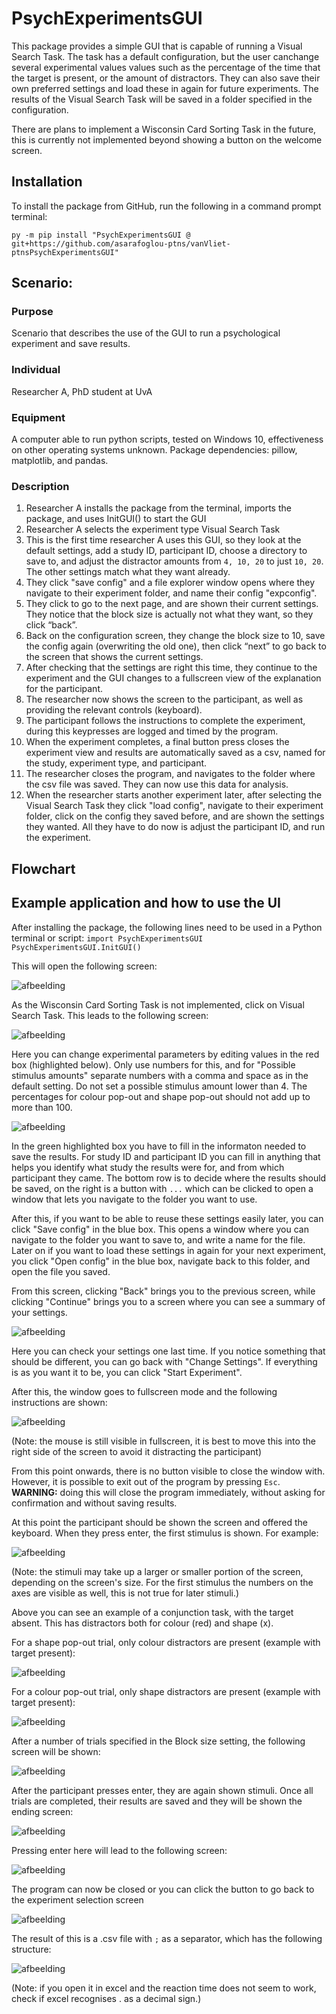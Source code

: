 # PsychExperimentsGUI
This package provides a simple GUI that is capable of running a Visual Search Task. The task has a default configuration, but the user canchange several experimental values values such as the percentage of the time that the target is present, or the amount of distractors. They can also save their own preferred settings and load these in again for future experiments. The results of the Visual Search Task will be saved in a folder specified in the configuration.

There are plans to implement a Wisconsin Card Sorting Task in the future, this is currently not implemented beyond showing a button on the welcome screen.

## Installation
To install the package from GitHub, run the following in a command prompt terminal:

``py -m pip install "PsychExperimentsGUI @ git+https://github.com/asarafoglou-ptns/vanVliet-ptnsPsychExperimentsGUI"``

## Scenario:

### Purpose
Scenario that describes the use of the GUI to run a psychological experiment and save results.

### Individual
Researcher A, PhD student at UvA

### Equipment
A computer able to run python scripts, tested on Windows 10, effectiveness on other operating systems unknown.
Package dependencies: pillow, matplotlib, and pandas.

### Description
1. Researcher A installs the package from the terminal, imports the package, and uses InitGUI() to start the GUI
2. Researcher A selects the experiment type Visual Search Task
3. This is the first time researcher A uses this GUI, so they look at the default settings, add a study ID, participant ID, choose a directory to save to, and adjust the distractor amounts from ``4, 10, 20`` to just ``10, 20``. The other settings match what they want already.
4. They click "save config" and a file explorer window opens where they navigate to their experiment folder, and name their config "expconfig".
5. They click to go to the next page, and are shown their current settings. They notice that the block size is actually not what they want, so they click “back”.
6.	Back on the configuration screen, they change the block size to 10, save the config again (overwriting the old one), then click “next” to go back to the screen that shows the current settings.
8.	After checking that the settings are right this time, they continue to the experiment and the GUI changes to a fullscreen view of the explanation for the participant.
9.	The researcher now shows the screen to the participant, as well as providing the relevant controls (keyboard).
10.	The participant follows the instructions to complete the experiment, during this keypresses are logged and timed by the program.
11.	When the experiment completes, a final button press closes the experiment view and results are automatically saved as a csv, named for the study, experiment type, and participant.
12.	The researcher closes the program, and navigates to the folder where the csv file was saved. They can now use this data for analysis.
13.	When the researcher starts another experiment later, after selecting the Visual Search Task they click "load config", navigate to their experiment folder, click on the config they saved before, and are shown the settings they wanted. All they have to do now is adjust the participant ID, and run the experiment.

## Flowchart

## Example application and how to use the UI
After installing the package, the following lines need to be used in a Python terminal or script:
``import PsychExperimentsGUI``
``PsychExperimentsGUI.InitGUI()``

This will open the following screen:

![afbeelding](https://github.com/asarafoglou-ptns/vanVliet-ptnsPsychExperimentsGUI/assets/157616983/4a220769-cccb-44c9-85cc-924cafce5661)

As the Wisconsin Card Sorting Task is not implemented, click on Visual Search Task.
This leads to the following screen:

![afbeelding](https://github.com/asarafoglou-ptns/vanVliet-ptnsPsychExperimentsGUI/assets/157616983/3f3fe1d2-5338-4726-96f5-372b09d28b30)

Here you can change experimental parameters by editing values in the red box (highlighted below). Only use numbers for this, and for "Possible stimulus amounts" separate numbers with a comma and space as in the default setting. Do not set a possible stimulus amount lower than 4. The percentages for colour pop-out and shape pop-out should not add up to more than 100.

![afbeelding](https://github.com/asarafoglou-ptns/vanVliet-ptnsPsychExperimentsGUI/assets/157616983/f50dc1d1-a495-4565-832b-23b56a4527ec)


In the green highlighted box you have to fill in the informaton needed to save the results. For study ID and participant ID you can fill in anything that helps you identify what study the results were for, and from which participant they came. The bottom row is to decide where the results should be saved, on the right is a button with ``...`` which can be clicked to open a window that lets you navigate to the folder you want to use.

After this, if you want to be able to reuse these settings easily later, you can click "Save config" in the blue box. This opens a window where you can navigate to the folder you want to save to, and write a name for the file. Later on if you want to load these settings in again for your next experiment, you click "Open config" in the blue box, navigate back to this folder, and open the file you saved.

From this screen, clicking "Back" brings you to the previous screen, while clicking "Continue" brings you to a screen where you can see a summary of your settings.

![afbeelding](https://github.com/asarafoglou-ptns/vanVliet-ptnsPsychExperimentsGUI/assets/157616983/090c241a-5d7c-4aca-91cb-51d10d803c64)

Here you can check your settings one last time. If you notice something that should be different, you can go back with "Change Settings". If everything is as you want it to be, you can click "Start Experiment".

After this, the window goes to fullscreen mode and the following instructions are shown:

![afbeelding](https://github.com/asarafoglou-ptns/vanVliet-ptnsPsychExperimentsGUI/assets/157616983/3041f638-86ce-47dd-bb95-33ba4c85dc34)

(Note: the mouse is still visible in fullscreen, it is best to move this into the right side of the screen to avoid it distracting the participant)

From this point onwards, there is no button visible to close the window with. However, it is possible to exit out of the program by pressing ``Esc``. **WARNING:** doing this will close the program immediately, without asking for confirmation and without saving results.

At this point the participant should be shown the screen and offered the keyboard. When they press enter, the first stimulus is shown. For example:

![afbeelding](https://github.com/asarafoglou-ptns/vanVliet-ptnsPsychExperimentsGUI/assets/157616983/2014af19-ef3c-478f-95be-774723ec6151)

(Note: the stimuli may take up a larger or smaller portion of the screen, depending on the screen's size. For the first stimulus the numbers on the axes are visible as well, this is not true for later stimuli.)

Above you can see an example of a conjunction task, with the target absent. This has distractors both for colour (red) and shape (x).

For a shape pop-out trial, only colour distractors are present (example with target present):

![afbeelding](https://github.com/asarafoglou-ptns/vanVliet-ptnsPsychExperimentsGUI/assets/157616983/08319bd6-a40d-4fbc-9cc2-2517da8318e7)


For a colour pop-out trial, only shape distractors are present (example with target present):

![afbeelding](https://github.com/asarafoglou-ptns/vanVliet-ptnsPsychExperimentsGUI/assets/157616983/d4094e7c-90b0-4b0a-9001-8be875b12b08)

After a number of trials specified in the Block size setting, the following screen will be shown:

![afbeelding](https://github.com/asarafoglou-ptns/vanVliet-ptnsPsychExperimentsGUI/assets/157616983/ff520645-4713-4eb7-8aa7-95d1b36645b2)

After the participant presses enter, they are again shown stimuli. Once all trials are completed, their results are saved and they will be shown the ending screen:

![afbeelding](https://github.com/asarafoglou-ptns/vanVliet-ptnsPsychExperimentsGUI/assets/157616983/ccf33b34-2b82-42eb-ae74-1ebae1d07655)

Pressing enter here will lead to the following screen:

![afbeelding](https://github.com/asarafoglou-ptns/vanVliet-ptnsPsychExperimentsGUI/assets/157616983/e5786b65-0658-433c-af9b-24f6b64e50a5)

The program can now be closed or you can click the button to go back to the experiment selection screen

![afbeelding](https://github.com/asarafoglou-ptns/vanVliet-ptnsPsychExperimentsGUI/assets/157616983/6026a0d3-9b57-4268-85cb-b318ee2e1856)

The result of this is a .csv file with ``;`` as a separator, which has the following structure:

![afbeelding](https://github.com/asarafoglou-ptns/vanVliet-ptnsPsychExperimentsGUI/assets/157616983/34fabbc1-b8d0-4e53-8aed-0c8efaef7ed3)

(Note: if you open it in excel and the reaction time does not seem to work, check if excel recognises . as a decimal sign.)
